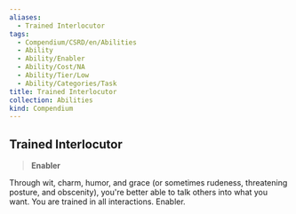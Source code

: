 ```yaml
---
aliases:
  - Trained Interlocutor
tags:
  - Compendium/CSRD/en/Abilities
  - Ability
  - Ability/Enabler
  - Ability/Cost/NA
  - Ability/Tier/Low
  - Ability/Categories/Task
title: Trained Interlocutor
collection: Abilities
kind: Compendium
---
```

## Trained Interlocutor  
>**Enabler**
  
Through wit, charm, humor, and grace (or sometimes rudeness, threatening posture, and obscenity), you're better able to talk others into what you want. You are trained in all interactions. Enabler.